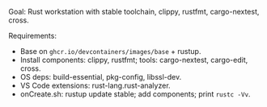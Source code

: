 Goal: Rust workstation with stable toolchain, clippy, rustfmt, cargo-nextest, cross.

Requirements:
- Base on `ghcr.io/devcontainers/images/base` + rustup.
- Install components: clippy, rustfmt; tools: cargo-nextest, cargo-edit, cross.
- OS deps: build-essential, pkg-config, libssl-dev.
- VS Code extensions: rust-lang.rust-analyzer.
- onCreate.sh: rustup update stable; add components; print `rustc -Vv`.

